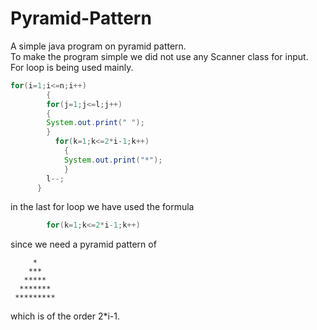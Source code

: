 # Pyramid-Pattern
A simple java program on pyramid pattern.<br/>To make the program simple we did not use any Scanner class for input.<br/>For loop is being used mainly.
```java
for(i=1;i<=n;i++)
		{
		for(j=1;j<=l;j++)
		{
		System.out.print(" ");
		}
		  for(k=1;k<=2*i-1;k++)
    		{
	    	System.out.print("*");
		    }
  		l--;
	  }
```
in the last for loop we have used the formula 
```java
		for(k=1;k<=2*i-1;k++)
 ```
since we need a pyramid pattern of
```
     *
    ***
   *****
  *******
 *********
 ```
which is of the order 2*i-1.
